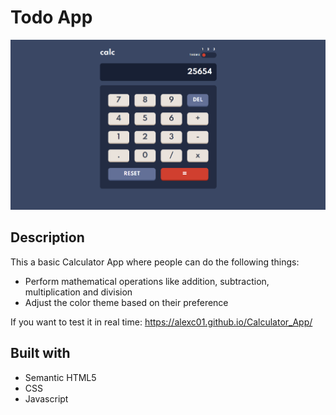 # Todo App
![](images/screenshot.png)

## Description

This a basic Calculator App where people can do the following things:

- Perform mathematical operations like addition, subtraction, multiplication and division
- Adjust the color theme based on their preference

If you want to test it in real time: https://alexc01.github.io/Calculator_App/

## Built with

- Semantic HTML5
- CSS
- Javascript
